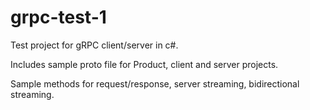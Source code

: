 # grpc-test-1
Test project for gRPC client/server in c#.

Includes sample proto file for Product, client and server projects.

Sample methods for request/response, server streaming, bidirectional streaming.
